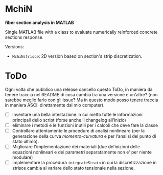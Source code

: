 # MchiN
**fiber section analysis in MATLAB**

Single MATLAB file with a class to evaluate numerically reinforced concrete sections response.

Versions:
- `MchiNstrisce`: 2D version based on section's strip discretization.

# ToDo
Ogni volta che pubblico una release cancello questo ToDo, in maniera da tenere traccia nel README di cosa cambia tra una versione e un'altre? (non sarebbe meglio farlo con gli issue? Ma in questo modo posso tenere traccia in maniera ASCII direttamente dal mio computer).
- [ ] inventare una bella intestazione in cui metto tutte le informazioni principali dello script (forse anche il changelog all'inizio)
- [ ] eliminare i metodi e le funzioni inutili per i calcoli che deve fare la classe
- [ ] Controllare attentamente le procedure di analisi nonlineare (per la generazione della curva _momento-curvatura_ e per l'analisi del punto di stato ultimo).
- [ ] Migliorare l'implementazione dei materiali (due definizioni delle equazioni nonlineari e dei parametri separatamente non e' per niente modulare)
- [ ] Implementare la procedura `integrateStrain` in cui la discretizzazione in strisce cambia al variare dello stato tensionale nella sezione.
